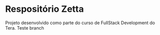 # Respositório Zetta
 Projeto desenvolvido como parte do curso de FullStack Development do Tera. 
 Teste branch 

